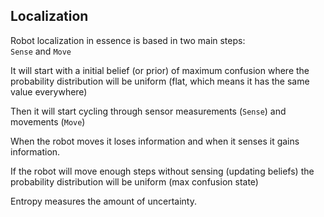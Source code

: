## Localization
Robot localization in essence is based in two main steps:  
```Sense``` and ```Move```  

It will start with a initial belief (or prior) of maximum confusion where the probability distribution will be uniform (flat, which means it has the same value everywhere)  
  
Then it will start cycling through sensor measurements (```Sense```) and movements (```Move```)

When the robot moves it loses information and when it senses it gains information.

If the robot will move enough steps without sensing (updating beliefs) the probability distribution will be uniform (max confusion state)

Entropy measures the amount of uncertainty.

   